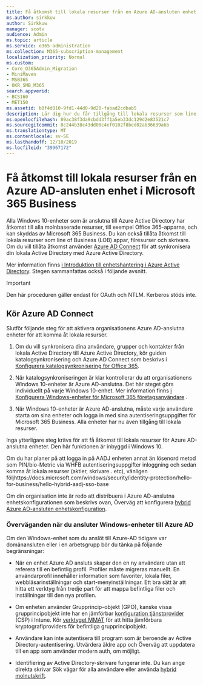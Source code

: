 ```yaml
---
title: Få åtkomst till lokala resurser från en Azure AD-ansluten enhet i Microsoft 365 Business
ms.author: sirkkuw
author: Sirkkuw
manager: scotv
audience: Admin
ms.topic: article
ms.service: o365-administration
ms.collection: M365-subscription-management
localization_priority: Normal
ms.custom:
- Core_O365Admin_Migration
- MiniMaven
- MSB365
- OKR_SMB_M365
search.appverid:
- BCS160
- MET150
ms.assetid: b0f4d010-9fd1-44d0-9d20-fabad2cdbab5
description: Lär dig hur du får tillgång till lokala resurser som line of Business-appar, filresurser och skrivare från en Azure Active Directory-ansluten Windows 10-enhet.
ms.openlocfilehash: 89ac38f3da9cbdd3ff1a5eb33dc129d2e83521c7
ms.sourcegitcommit: 8c244b38c43dd00c4ef0102f8bed02ab36639a6b
ms.translationtype: MT
ms.contentlocale: sv-SE
ms.lasthandoff: 12/10/2019
ms.locfileid: "39967172"
---
```

# <a name="access-on-premises-resources-from-an-azure-ad-joined-device-in-microsoft-365-business"></a>Få åtkomst till lokala resurser från en Azure AD-ansluten enhet i Microsoft 365 Business

Alla Windows 10-enheter som är anslutna till Azure Active Directory har åtkomst till alla molnbaserade resurser, till exempel Office 365-apparna, och kan skyddas av Microsoft 365 Business. Du kan också tillåta åtkomst till lokala resurser som line of Business (LOB) appar, filresurser och skrivare. Om du vill tillåta åtkomst använder [Azure AD Connect](https://docs.microsoft.com/azure/active-directory/connect/active-directory-aadconnect) för att synkronisera din lokala Active Directory med Azure Active Directory. 

Mer information finns [i Introduktion till enhetshantering i Azure Active Directory](https://docs.microsoft.com/azure/active-directory/device-management-introduction).
Stegen sammanfattas också i följande avsnitt.

> [!IMPORTANT]
> Den här proceduren gäller endast för OAuth och NTLM. Kerberos stöds inte.
 
## <a name="run-azure-ad-connect"></a>Kör Azure AD Connect

Slutför följande steg för att aktivera organisationens Azure AD-anslutna enheter för att komma åt lokala resurser.
  
1. Om du vill synkronisera dina användare, grupper och kontakter från lokala Active Directory till Azure Active Directory, kör guiden katalogsynkronisering och Azure AD Connect som beskrivs i [Konfigurera katalogsynkronisering för Office 365](https://support.office.com/article/1b3b5318-6977-42ed-b5c7-96fa74b08846).
    
2. När katalogsynkroniseringen är klar kontrollerar du att organisationens Windows 10-enheter är Azure AD-anslutna. Det här steget görs individuellt på varje Windows 10-enhet. Mer information finns [i Konfigurera Windows-enheter för Microsoft 365 företagsanvändare](set-up-windows-devices.md) . 
    
3. När Windows 10-enheter är Azure AD-anslutna, måste varje användare starta om sina enheter och logga in med sina autentiseringsuppgifter för Microsoft 365 Business. Alla enheter har nu även tillgång till lokala resurser.
    
Inga ytterligare steg krävs för att få åtkomst till lokala resurser för Azure AD-anslutna enheter. Den här funktionen är inbyggd i Windows 10. 

Om du har planer på att logga in på AADJ enheten annat än lösenord metod som PIN/bio-Metric via WHFB autentiseringsuppgifter inloggning och sedan komma åt lokala resurser (aktier, skrivare.. etc), vänligen följhttps://docs.microsoft.com/windows/security/identity-protection/hello-for-business/hello-hybrid-aadj-sso-base
  
Om din organisation inte är redo att distribuera i Azure AD-anslutna enhetskonfigurationen som beskrivs ovan, Överväg att konfigurera [hybrid Azure AD-ansluten enhetskonfiguration](manage-windows-devices.md).
  
### <a name="considerations-when-you-join-windows-devices-to-azure-ad"></a>Överväganden när du ansluter Windows-enheter till Azure AD

Om den Windows-enhet som du anslöt till Azure-AD tidigare var domänansluten eller i en arbetsgrupp bör du tänka på följande begränsningar:
  
- När en enhet Azure AD ansluts skapar den en ny användare utan att referera till en befintlig profil. Profiler måste migreras manuellt. En användarprofil innehåller information som favoriter, lokala filer, webbläsarinställningar och start-menyinställningar. Ett bra sätt är att hitta ett verktyg från tredje part för att mappa befintliga filer och inställningar till den nya profilen.

- Om enheten använder Grupprincip-objekt (GPO), kanske vissa grupprincipobjekt inte har en jämförbar [konfiguration tjänstprovider](https://docs.microsoft.com/windows/configuration/provisioning-packages/how-it-pros-can-use-configuration-service-providers) (CSP) i Intune. Kör [verktyget MMAT](https://www.microsoft.com/download/details.aspx?id=45520) för att hitta jämförbara kryptografiproviders för befintliga grupprincipobjekt.

- Användare kan inte autentisera till program som är beroende av Active Directory-autentisering. Utvärdera äldre app och Överväg att uppdatera till en app som använder modern auth, om möjligt.

- Identifiering av Active Directory-skrivare fungerar inte. Du kan ange direkta skrivar Sök vägar för alla användare eller använda [hybrid molnutskrift](https://docs.microsoft.com/windows-server/administration/hybrid-cloud-print/hybrid-cloud-print-deploy).

